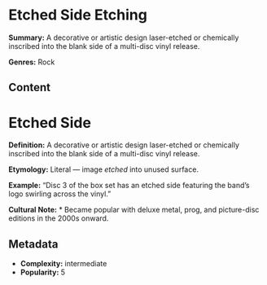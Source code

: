 # Etched Side Etching

**Summary:** A decorative or artistic design laser-etched or chemically inscribed into the blank side of a multi-disc vinyl release.

**Genres:** Rock

## Content

# Etched Side

**Definition:** A decorative or artistic design laser-etched or chemically inscribed into the blank side of a multi-disc vinyl release.

**Etymology:** Literal — image *etched* into unused surface.

**Example:** “Disc 3 of the box set has an etched side featuring the band’s logo swirling across the vinyl.”

**Cultural Note:** * Became popular with deluxe metal, prog, and picture-disc editions in the 2000s onward.

## Metadata

- **Complexity:** intermediate
- **Popularity:** 5
